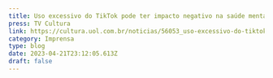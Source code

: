 ```yaml
---
title: Uso excessivo do TikTok pode ter impacto negativo na saúde mental de adolescentes, diz pesquisa
press: TV Cultura
link: https://cultura.uol.com.br/noticias/56053_uso-excessivo-do-tiktok-pode-ter-um-impacto-negativo-na-saude-mental-de-adolescentes-diz-pesquisa.html
category: Imprensa
type: blog
date: 2023-04-21T23:12:05.613Z
draft: false
---
```

